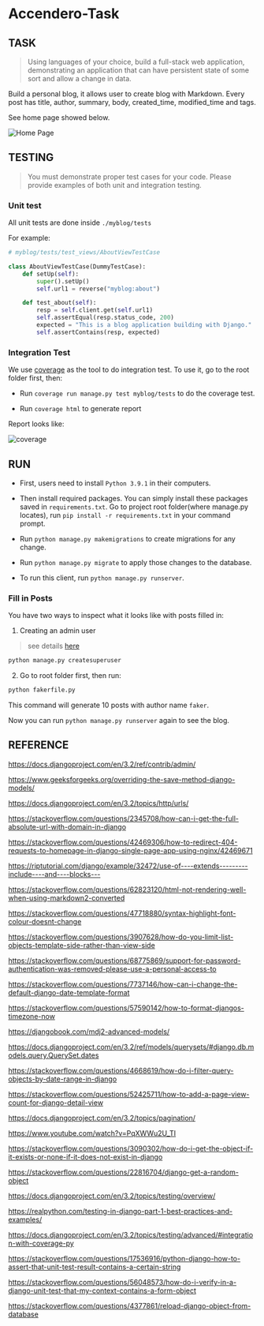 # Accendero-Task


## TASK

> Using languages of your choice, build a full-stack web application, demonstrating an application that can have persistent state of some sort and allow a change in data.

Build a personal blog, it allows user to create blog with Markdown. Every post has title, author, summary, body, created_time, modified_time and tags.

See home page showed below.

![Home Page](https://github.com/Vida42/Accendero-Task/tree/main/res/home.png)

## TESTING

> You must demonstrate proper test cases for your code. Please provide examples of both unit and integration testing.

### Unit test

All unit tests are done inside `./myblog/tests`

For example:

```python
# myblog/tests/test_views/AboutViewTestCase

class AboutViewTestCase(DummyTestCase):
    def setUp(self):
        super().setUp()
        self.url1 = reverse("myblog:about")

    def test_about(self):
        resp = self.client.get(self.url1)
        self.assertEqual(resp.status_code, 200)
        expected = "This is a blog application building with Django."
        self.assertContains(resp, expected)
```

### Integration Test

We use [coverage](https://coverage.readthedocs.io/en/coverage-5.0.3/index.html) as the tool to do integration test. To use it, go to the root folder first, then:

- Run `coverage run manage.py test myblog/tests` to do the coverage test.

- Run `coverage html` to generate report

Report looks like:

![coverage](https://github.com/Vida42/Accendero-Task/tree/main/res/coverage.png)


## RUN

- First, users need to install `Python 3.9.1` in their computers.

- Then install required packages. You can simply install these packages saved in `requirements.txt`. Go to project root folder(where manage.py locates), run `pip install -r requirements.txt` in your command prompt.

- Run `python manage.py makemigrations` to create migrations for any change.

- Run `python manage.py migrate` to apply those changes to the database.

- To run this client, run `python manage.py runserver`.

### Fill in Posts

You have two ways to inspect what it looks like with posts filled in:

1. Creating an admin user

> see details [here](https://docs.djangoproject.com/en/3.2/intro/tutorial02/#creating-an-admin-user)

```python
python manage.py createsuperuser
```

2. Go to root folder first, then run:

```python
python fakerfile.py
```

This command will generate 10 posts with author name `faker`.

Now you can run `python manage.py runserver` again to see the blog.

## REFERENCE

https://docs.djangoproject.com/en/3.2/ref/contrib/admin/

https://www.geeksforgeeks.org/overriding-the-save-method-django-models/

https://docs.djangoproject.com/en/3.2/topics/http/urls/

https://stackoverflow.com/questions/2345708/how-can-i-get-the-full-absolute-url-with-domain-in-django

https://stackoverflow.com/questions/42469306/how-to-redirect-404-requests-to-homepage-in-django-single-page-app-using-nginx/42469671

https://riptutorial.com/django/example/32472/use-of----extends---------include----and----blocks---

https://stackoverflow.com/questions/62823120/html-not-rendering-well-when-using-markdown2-converted

https://stackoverflow.com/questions/47718880/syntax-highlight-font-colour-doesnt-change

https://stackoverflow.com/questions/3907628/how-do-you-limit-list-objects-template-side-rather-than-view-side

https://stackoverflow.com/questions/68775869/support-for-password-authentication-was-removed-please-use-a-personal-access-to

https://stackoverflow.com/questions/7737146/how-can-i-change-the-default-django-date-template-format

https://stackoverflow.com/questions/57590142/how-to-format-djangos-timezone-now

https://djangobook.com/mdj2-advanced-models/

https://docs.djangoproject.com/en/3.2/ref/models/querysets/#django.db.models.query.QuerySet.dates

https://stackoverflow.com/questions/4668619/how-do-i-filter-query-objects-by-date-range-in-django

https://stackoverflow.com/questions/52425711/how-to-add-a-page-view-count-for-django-detail-view

https://docs.djangoproject.com/en/3.2/topics/pagination/

https://www.youtube.com/watch?v=PqXWWu2U_TI

https://stackoverflow.com/questions/3090302/how-do-i-get-the-object-if-it-exists-or-none-if-it-does-not-exist-in-django

https://stackoverflow.com/questions/22816704/django-get-a-random-object

https://docs.djangoproject.com/en/3.2/topics/testing/overview/

https://realpython.com/testing-in-django-part-1-best-practices-and-examples/

https://docs.djangoproject.com/en/3.2/topics/testing/advanced/#integration-with-coverage-py

https://stackoverflow.com/questions/17536916/python-django-how-to-assert-that-unit-test-result-contains-a-certain-string

https://stackoverflow.com/questions/56048573/how-do-i-verify-in-a-django-unit-test-that-my-context-contains-a-form-object

https://stackoverflow.com/questions/4377861/reload-django-object-from-database

